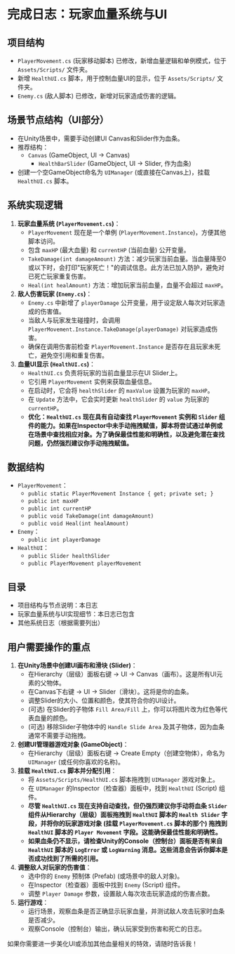 # 完成日志：玩家血量系统与UI

## 项目结构
- `PlayerMovement.cs` (玩家移动脚本) 已修改，新增血量逻辑和单例模式，位于 `Assets/Scripts/` 文件夹。
- 新增 `HealthUI.cs` 脚本，用于控制血量UI的显示，位于 `Assets/Scripts/` 文件夹。
- `Enemy.cs` (敌人脚本) 已修改，新增对玩家造成伤害的逻辑。

## 场景节点结构（UI部分）
- 在Unity场景中，需要手动创建UI Canvas和Slider作为血条。
- 推荐结构：
  - `Canvas` (GameObject, UI -> Canvas)
    - `HealthBarSlider` (GameObject, UI -> Slider, 作为血条)
- 创建一个空GameObject命名为 `UIManager` (或直接在Canvas上)，挂载 `HealthUI.cs` 脚本。

## 系统实现逻辑
1. **玩家血量系统 (`PlayerMovement.cs`)**：
   - `PlayerMovement` 现在是一个单例 (`PlayerMovement.Instance`)，方便其他脚本访问。
   - 包含 `maxHP` (最大血量) 和 `currentHP` (当前血量) 公开变量。
   - `TakeDamage(int damageAmount)` 方法：减少玩家当前血量。当血量降至0或以下时，会打印"玩家死亡！"的调试信息。此方法已加入防护，避免对已死亡玩家重复伤害。
   - `Heal(int healAmount)` 方法：增加玩家当前血量，血量不会超过 `maxHP`。
2. **敌人伤害玩家 (`Enemy.cs`)**：
   - `Enemy.cs` 中新增了 `playerDamage` 公开变量，用于设定敌人每次对玩家造成的伤害值。
   - 当敌人与玩家发生碰撞时，会调用 `PlayerMovement.Instance.TakeDamage(playerDamage)` 对玩家造成伤害。
   - 确保在调用伤害前检查 `PlayerMovement.Instance` 是否存在且玩家未死亡，避免空引用和重复伤害。
3. **血量UI显示 (`HealthUI.cs`)**：
   - `HealthUI.cs` 负责将玩家的当前血量显示在UI Slider上。
   - 它引用 `PlayerMovement` 实例来获取血量信息。
   - 在启动时，它会将 `healthSlider` 的 `maxValue` 设置为玩家的 `maxHP`。
   - 在 `Update` 方法中，它会实时更新 `healthSlider` 的 `value` 为玩家的 `currentHP`。
   - **优化：`HealthUI.cs` 现在具有自动查找 `PlayerMovement` 实例和 `Slider` 组件的能力。如果在Inspector中未手动拖拽赋值，脚本将尝试通过单例或在场景中查找相应对象。为了确保最佳性能和明确性，以及避免潜在查找问题，仍然强烈建议你手动拖拽赋值。**

## 数据结构
- `PlayerMovement`：
  - `public static PlayerMovement Instance { get; private set; }`
  - `public int maxHP`
  - `public int currentHP`
  - `public void TakeDamage(int damageAmount)`
  - `public void Heal(int healAmount)`
- `Enemy`：
  - `public int playerDamage`
- `HealthUI`：
  - `public Slider healthSlider`
  - `public PlayerMovement playerMovement`

## 目录
- 项目结构与节点说明：本日志
- 玩家血量系统与UI实现细节：本日志已包含
- 其他系统日志（根据需要列出）

## 用户需要操作的重点
1.  **在Unity场景中创建UI画布和滑块 (Slider)**：
    - 在Hierarchy（层级）面板右键 -> UI -> Canvas（画布）。这是所有UI元素的父物体。
    - 在Canvas下右键 -> UI -> Slider（滑块）。这将是你的血条。
    - 调整Slider的大小、位置和颜色，使其符合你的UI设计。
    - (可选) 在Slider的子物体 `Fill Area/Fill` 上，你可以将图片改为红色等代表血量的颜色。
    - (可选) 移除Slider子物体中的 `Handle Slide Area` 及其子物体，因为血条通常不需要手动拖拽。
2.  **创建UI管理器游戏对象 (GameObject)**：
    - 在Hierarchy（层级）面板右键 -> Create Empty（创建空物体），命名为 `UIManager` (或任何你喜欢的名称)。
3.  **挂载 `HealthUI.cs` 脚本并分配引用**：
    - 将 `Assets/Scripts/HealthUI.cs` 脚本拖拽到 `UIManager` 游戏对象上。
    - 在 `UIManager` 的Inspector（检查器）面板中，找到 `HealthUI` (Script) 组件。
    - **尽管 `HealthUI.cs` 现在支持自动查找，但仍强烈建议你手动将血条 `Slider` 组件从Hierarchy（层级）面板拖拽到 `HealthUI` 脚本的 `Health Slider` 字段，并将你的玩家游戏对象 (挂载 `PlayerMovement.cs` 脚本的那个) 拖拽到 `HealthUI` 脚本的 `Player Movement` 字段。这能确保最佳性能和明确性。**
    - **如果血条仍不显示，请检查Unity的Console（控制台）面板是否有来自 `HealthUI` 脚本的 `LogError` 或 `LogWarning` 消息。这些消息会告诉你脚本是否成功找到了所需的引用。**
4.  **调整敌人对玩家的伤害值**：
    - 选中你的 `Enemy` 预制体 (Prefab) (或场景中的敌人对象)。
    - 在Inspector（检查器）面板中找到 `Enemy` (Script) 组件。
    - 调整 `Player Damage` 参数，设置敌人每次攻击玩家造成的伤害点数。
5.  **运行游戏**：
    - 运行场景，观察血条是否正确显示玩家血量，并测试敌人攻击玩家时血条是否减少。
    - 观察Console（控制台）输出，确认玩家受到伤害和死亡的日志。

如果你需要进一步美化UI或添加其他血量相关的特效，请随时告诉我！ 